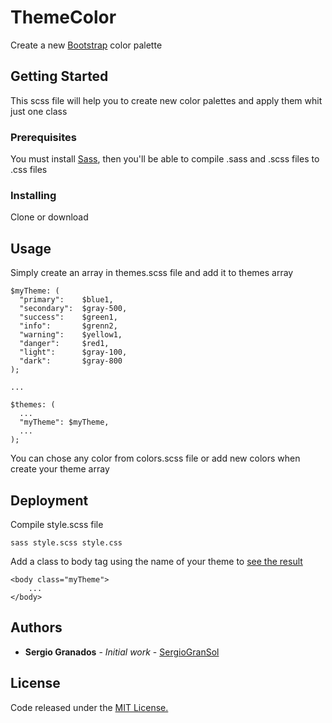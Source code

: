 # ThemeColor

Create a new [Bootstrap](https://getbootstrap.com/) color palette

## Getting Started

This scss file will help you to create new color palettes and apply them whit just one class

### Prerequisites

You must install [Sass](https://sass-lang.com/), then you'll be able to compile .sass and .scss files to .css files

### Installing

Clone or download

## Usage

Simply create an array in themes.scss file and add it to themes array 

```
$myTheme: (
  "primary":    $blue1,
  "secondary":  $gray-500,
  "success":    $green1,
  "info":       $grenn2,
  "warning":    $yellow1,
  "danger":     $red1,
  "light":      $gray-100,
  "dark":       $gray-800
);

...

$themes: (
  ...
  "myTheme": $myTheme,
  ...
);
```

You can chose any color from colors.scss file or add new colors when create your theme array

## Deployment

Compile style.scss file

```
sass style.scss style.css
```

Add a class to body tag using the name of your theme to [see the result](https://sergiogransol.github.io/themeColor/)

```
<body class="myTheme">
    ...
</body>
```

## Authors

* **Sergio Granados** - *Initial work* - [SergioGranSol](https://github.com/SergioGranSol)

## License

Code released under the [MIT License.](https://github.com/SergioGranSol/themeColor/blob/master/LICENSE)
